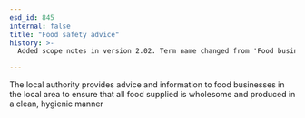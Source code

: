 ```yaml
---
esd_id: 845
internal: false
title: "Food safety advice"
history: >-
  Added scope notes in version 2.02. Term name changed from 'Food business - health promotion' to 'Business - food retailing - information and advice' in version 3.00. Name changed to 'Food safety advice' in version 4.00.

---
```


The local authority provides advice and information to food businesses in the local area to  ensure that all food supplied is wholesome and produced in a clean, hygienic manner

